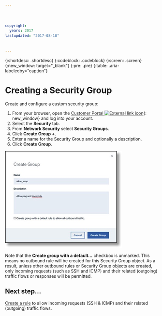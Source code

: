 ```yaml
---



copyright:
  years: 2017
lastupdated: "2017-08-10"


---
```


{:shortdesc: .shortdesc}
{:codeblock: .codeblock}
{:screen: .screen}
{:new_window: target="_blank"}
{:pre: .pre}
{:table: .aria-labeledby="caption"}

# Creating a Security Group
Create and configure a custom security group:

1. From your browser, open the [Customer Portal ![External link icon](../../icons/launch-glyph.svg "External link icon")](https://control.softlayer.com/){: new_window} and log into your account.
2.	Select the **Security** tab.
3. From **Network Security** select **Security Groups**.
4.	Click **Create Group +**.
5.	Enter a name for the Security Group and optionally a description.
6. Click **Create Group**.

![Create a Security Group](./images/create_sg.jpg)

Note that the **Create group with a default…** checkbox is unmarked. This means no outbound rule will be created for this Security Group object. As a result, unless other outbound rules or Security Group objects are created, only incoming requests (such as SSH and ICMP) and their related (outgoing) traffic flows or responses will be permitted.

## Next step...
[Create a rule](csg_rule.html) to allow incoming requests (SSH & ICMP) and their related (outgoing) traffic flows.  
